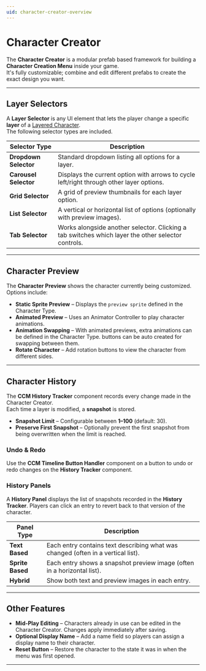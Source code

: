 ```yaml
---
uid: character-creator-overview
---
```


# Character Creator

The **Character Creator** is a modular prefab based framework for building a **Character Creation Menu** inside your game.  
It's fully customizable; combine and edit different prefabs to create the exact design you want.

---

## Layer Selectors

A **Layer Selector** is any UI element that lets the player change a specific **layer** of a [Layered Character](xref:layered-character-type).  
The following selector types are included.

| Selector Type | Description |
|----------|-------------|
| **Dropdown Selector** | Standard dropdown listing all options for a layer. |
| **Carousel Selector** | Displays the current option with arrows to cycle left/right through other layer options. |
| **Grid Selector** | A grid of preview thumbnails for each layer option. |
| **List Selector** | A vertical or horizontal list of options (optionally with preview images). |
| **Tab Selector** | Works alongside another selector. Clicking a tab switches which layer the other selector controls. |

---

## Character Preview

The **Character Preview** shows the character currently being customized. Options include:

- **Static Sprite Preview** – Displays the `preview sprite` defined in the Character Type.
- **Animated Preview** – Uses an Animator Controller to play character animations.
- **Animation Swapping** – With animated previews, extra animations can be defined in the Character Type. buttons can be auto created for swapping between them.
- **Rotate Character** – Add rotation buttons to view the character from different sides.

---

## Character History

The **CCM History Tracker** component records every change made in the Character Creator.  
Each time a layer is modified, a **snapshot** is stored.

- **Snapshot Limit** – Configurable between **1–100** (default: 30).  
- **Preserve First Snapshot** – Optionally prevent the first snapshot from being overwritten when the limit is reached.

### Undo & Redo

Use the **CCM Timeline Button Handler** component on a button to undo or redo changes on the **History Tracker** component.

### History Panels

A **History Panel** displays the list of snapshots recorded in the **History Tracker**. Players can click an entry to revert back to that version of the character.  

| Panel Type | Description |
|------------|-------------|
| **Text Based**   | Each entry contains text describing what was changed (often in a vertical list). |
| **Sprite Based** | Each entry shows a snapshot preview image (often in a horizontal list). |
| **Hybrid** | Show both text and preview images in each entry. |

---

## Other Features

- **Mid-Play Editing** – Characters already in use can be edited in the Character Creator. Changes apply immediately after saving.  
- **Optional Display Name** – Add a name field so players can assign a display name to their character.  
- **Reset Button** – Restore the character to the state it was in when the menu was first opened.  

---
